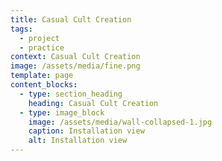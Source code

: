 ```yaml
---
title: Casual Cult Creation
tags:
  - project
  - practice
context: Casual Cult Creation
image: /assets/media/fine.png
template: page
content_blocks:
  - type: section_heading
    heading: Casual Cult Creation
  - type: image_block
    image: /assets/media/wall-collapsed-1.jpg
    caption: Installation view
    alt: Installation view
---
```

